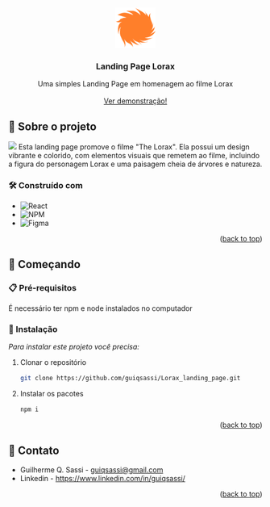 <!-- Improved compatibility of back to top link: See: https://github.com/othneildrew/Best-README-Template/pull/73 -->
<a id="readme-top"></a>


<!-- PROJECT LOGO -->
<br />
<div align="center">

  <img src="/src/images/kisspng-the-lorax-once-ler-youtube-clip-art-dr-seuss-5ac9bfec3bdba8.9696196215231713082452.png" width="80" height="80"/>
  <h3 align="center">Landing Page Lorax</h3>

  <p align="center">
    Uma simples Landing Page em homenagem ao filme Lorax
    <br />
    <br />
    <a href="https://lorax-landing-page.vercel.app/">Ver demonstração!</a>
  </p>
</div>


<!-- ABOUT THE PROJECT -->
## 📌 Sobre o projeto
<img src="https://media.discordapp.net/attachments/857222932363608067/1258200143401062461/image.png?ex=66872db2&is=6685dc32&hm=6709009f29c3574b34875f4c6f4d343ee0041e763b562f7dc1df70a1ded591ad&=&format=webp&quality=lossless&width=550&height=276"/>
Esta landing page promove o filme "The Lorax". Ela possui um design vibrante e colorido, com elementos visuais que remetem ao filme, incluindo a figura do personagem Lorax e uma paisagem cheia de árvores e natureza.


### 🛠️ Construído com

* ![React](https://img.shields.io/badge/react-%2320232a.svg?style=for-the-badge&logo=react&logoColor=%2361DAFB)
* ![NPM](https://img.shields.io/badge/NPM-%23CB3837.svg?style=for-the-badge&logo=npm&logoColor=white)
* ![Figma](https://img.shields.io/badge/figma-%23F24E1E.svg?style=for-the-badge&logo=figma&logoColor=white)

<p align="right">(<a href="#readme-top">back to top</a>)</p>



<!-- GETTING STARTED -->
## 🚀 Começando

### 📋 Pré-requisitos

  É necessário ter npm e node instalados no computador

### 🔧 Instalação

_Para instalar este projeto você precisa:_

1. Clonar o repositório
   ```sh
   git clone https://github.com/guiqsassi/Lorax_landing_page.git
   ```
2. Instalar os pacotes
   ```sh
   npm i 
   ```

<p align="right">(<a href="#readme-top">back to top</a>)</p>




<!-- CONTACT -->
## 💬 Contato

* Guilherme Q. Sassi - guiqsassi@gmail.com
* Linkedin - https://www.linkedin.com/in/guiqsassi/

<p align="right">(<a href="#readme-top">back to top</a>)</p>


